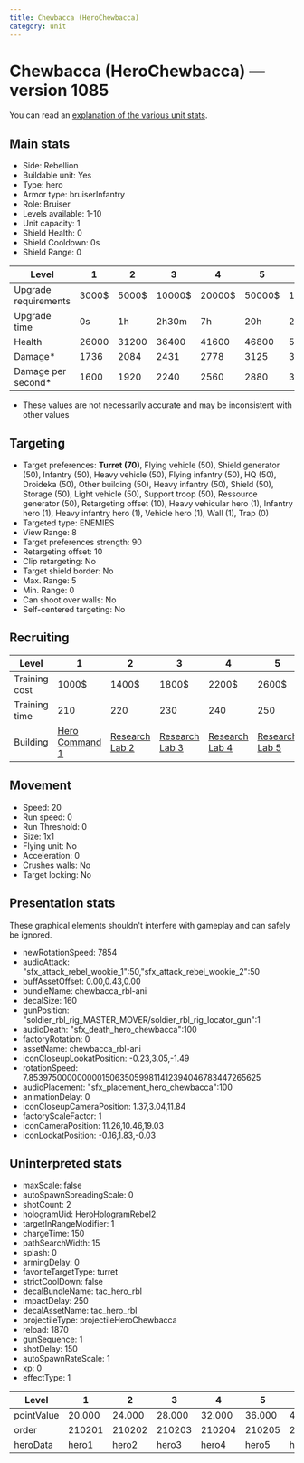 ```yaml
---
title: Chewbacca (HeroChewbacca)
category: unit
---
```


# Chewbacca (HeroChewbacca) — version 1085

You can read an [explanation  of the various unit stats](unitexplained.md).

## Main stats

  * Side: Rebellion
  * Buildable unit: Yes
  * Type: hero
  * Armor type: bruiserInfantry
  * Role: Bruiser
  * Levels available: 1-10
  * Unit capacity: 1
  * Shield Health: 0
  * Shield Cooldown: 0s
  * Shield Range: 0

|Level               |1    |2    |3     |4     |5     |6      |7      |8      |9       |10      |
|--------------------|-----|-----|------|------|------|-------|-------|-------|--------|--------|
|Upgrade requirements|3000$|5000$|10000$|20000$|50000$|135000$|225000$|450000$|1500000$|2500000$|
|Upgrade time        |0s   |1h   |2h30m |7h    |20h   |2d12h  |4d     |6d     |1w1d    |1w5d    |
|Health              |26000|31200|36400 |41600 |46800 |52000  |57200  |62400  |67600   |78000   |
|Damage*             |1736 |2084 |2431  |2778  |3125  |3472   |3820   |4167   |4514    |5208    |
|Damage per second*  |1600 |1920 |2240  |2560  |2880  |3200   |3520   |3840   |4160    |4800    |

* These values are not necessarily accurate and may be inconsistent with other values

## Targeting

  * Target preferences: **Turret (70)**, Flying vehicle (50), Shield generator (50), Infantry (50), Heavy vehicle (50), Flying infantry (50), HQ (50), Droideka (50), Other building (50), Heavy infantry (50), Shield (50), Storage (50), Light vehicle (50), Support troop (50), Ressource generator (50), Retargeting offset (10), Heavy vehicular hero (1), Infantry hero (1), Heavy infantry hero (1), Vehicle hero (1), Wall (1), Trap (0)
  * Targeted type: ENEMIES
  * View Range: 8
  * Target preferences strength: 90
  * Retargeting offset: 10
  * Clip retargeting: No
  * Target shield border: No
  * Max. Range: 5
  * Min. Range: 0
  * Can shoot over walls: No
  * Self-centered targeting: No

## Recruiting

|Level        |1                                          |2                                     |3                                     |4                                     |5                                     |6                                     |7                                     |8                                     |9                                     |10                                     |
|-------------|-------------------------------------------|--------------------------------------|--------------------------------------|--------------------------------------|--------------------------------------|--------------------------------------|--------------------------------------|--------------------------------------|--------------------------------------|---------------------------------------|
|Training cost|1000$                                      |1400$                                 |1800$                                 |2200$                                 |2600$                                 |3000$                                 |3400$                                 |4000$                                 |4200$                                 |4600$                                  |
|Training time|210                                        |220                                   |230                                   |240                                   |250                                   |260                                   |270                                   |560                                   |580                                   |600                                    |
|Building     |[Hero Command 1](rebelTacticalCommand.html)|[Research Lab 2](rebelOffenseLab.html)|[Research Lab 3](rebelOffenseLab.html)|[Research Lab 4](rebelOffenseLab.html)|[Research Lab 5](rebelOffenseLab.html)|[Research Lab 6](rebelOffenseLab.html)|[Research Lab 7](rebelOffenseLab.html)|[Research Lab 8](rebelOffenseLab.html)|[Research Lab 9](rebelOffenseLab.html)|[Research Lab 10](rebelOffenseLab.html)|

## Movement

  * Speed: 20
  * Run speed: 0
  * Run Threshold: 0
  * Size: 1x1
  * Flying unit: No
  * Acceleration: 0
  * Crushes walls: No
  * Target locking: No

## Presentation stats

These graphical elements shouldn't interfere with gameplay and can safely be ignored.

  * newRotationSpeed: 7854
  * audioAttack: "sfx_attack_rebel_wookie_1":50,"sfx_attack_rebel_wookie_2":50
  * buffAssetOffset: 0.00,0.43,0.00
  * bundleName: chewbacca_rbl-ani
  * decalSize: 160
  * gunPosition: "soldier_rbl_rig_MASTER_MOVER/soldier_rbl_rig_locator_gun":1
  * audioDeath: "sfx_death_hero_chewbacca":100
  * factoryRotation: 0
  * assetName: chewbacca_rbl-ani
  * iconCloseupLookatPosition: -0.23,3.05,-1.49
  * rotationSpeed: 7.8539750000000001506350599811412394046783447265625
  * audioPlacement: "sfx_placement_hero_chewbacca":100
  * animationDelay: 0
  * iconCloseupCameraPosition: 1.37,3.04,11.84
  * factoryScaleFactor: 1
  * iconCameraPosition: 11.26,10.46,19.03
  * iconLookatPosition: -0.16,1.83,-0.03

## Uninterpreted stats

  * maxScale: false
  * autoSpawnSpreadingScale: 0
  * shotCount: 2
  * hologramUid: HeroHologramRebel2
  * targetInRangeModifier: 1
  * chargeTime: 150
  * pathSearchWidth: 15
  * splash: 0
  * armingDelay: 0
  * favoriteTargetType: turret
  * strictCoolDown: false
  * decalBundleName: tac_hero_rbl
  * impactDelay: 250
  * decalAssetName: tac_hero_rbl
  * projectileType: projectileHeroChewbacca
  * reload: 1870
  * gunSequence: 1
  * shotDelay: 150
  * autoSpawnRateScale: 1
  * xp: 0
  * effectType: 1

|Level     |1     |2     |3     |4     |5     |6     |7     |8     |9     |10    |
|----------|------|------|------|------|------|------|------|------|------|------|
|pointValue|20.000|24.000|28.000|32.000|36.000|40.000|44.000|48.000|52.000|60.000|
|order     |210201|210202|210203|210204|210205|210206|210207|210208|210209|210210|
|heroData  |hero1 |hero2 |hero3 |hero4 |hero5 |hero6 |hero7 |hero8 |hero9 |hero10|

